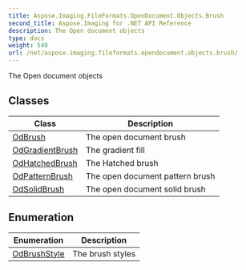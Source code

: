 ```yaml
---
title: Aspose.Imaging.FileFormats.OpenDocument.Objects.Brush
second_title: Aspose.Imaging for .NET API Reference
description: The Open document objects
type: docs
weight: 540
url: /net/aspose.imaging.fileformats.opendocument.objects.brush/
---
```

The Open document objects

## Classes

| Class | Description |
| --- | --- |
| [OdBrush](./odbrush/) | The open document brush |
| [OdGradientBrush](./odgradientbrush/) | The gradient fill |
| [OdHatchedBrush](./odhatchedbrush/) | The Hatched brush |
| [OdPatternBrush](./odpatternbrush/) | The open document pattern brush |
| [OdSolidBrush](./odsolidbrush/) | The open document solid brush |
## Enumeration

| Enumeration | Description |
| --- | --- |
| [OdBrushStyle](./odbrushstyle/) | The brush styles |


